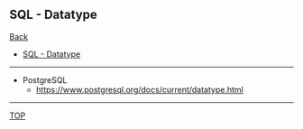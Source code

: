 ## SQL - Datatype

[Back](../index.md)

- [SQL - Datatype](#sql---datatype)

---

- PostgreSQL
  - https://www.postgresql.org/docs/current/datatype.html

---

[TOP](#sql---datatype)
